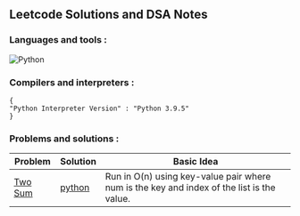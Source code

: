 ## Leetcode Solutions and DSA Notes

### Languages and tools : 
![Python](https://img.shields.io/badge/python-3670A0?style=for-the-badge&logo=python&logoColor=ffdd54)

### Compilers and interpreters :
```
{
"Python Interpreter Version" : "Python 3.9.5"
}
```


### Problems and solutions :
| Problem  | Solution  | Basic Idea  |
|---|---|---|
| [Two Sum](https://leetcode.com/problems/two-sum/)  | [python](https://github.com/ericraymundrex/leetcode/blob/main/Python/two_sum.py)  |Run in O(n) using key-value pair where num is the key and index of the list is the value.|

